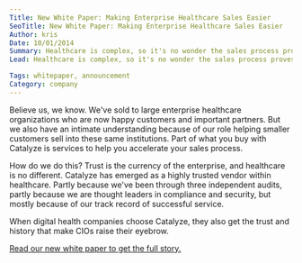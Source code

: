 ```yaml
---
Title: New White Paper: Making Enterprise Healthcare Sales Easier
SeoTitle: New White Paper: Making Enterprise Healthcare Sales Easier
Author: kris
Date: 10/01/2014
Summary: Healthcare is complex, so it's no wonder the sales process proves overly complicated.
Lead: Healthcare is complex, so it's no wonder the sales process proves overly complicated.

Tags: whitepaper, announcement
Category: company
---
```

Believe us, we know. We've sold to large enterprise healthcare organizations who are now happy customers and important partners. But we also have an intimate understanding because of our role helping smaller customers sell into these same institutions. Part of what you buy with Catalyze is services to help you accelerate your sales process.

How do we do this? Trust is the currency of the enterprise, and healthcare is no different. Catalyze has emerged as a highly trusted vendor within healthcare. Partly because we've been through three independent audits, partly because we are thought leaders in compliance and security, but mostly because of our track record of successful service.

When digital health companies choose Catalyze, they also get the trust and history that make CIOs raise their eyebrow.

[Read our new white paper to get the full story.](https://catalyze.io/learn/whitepapers/making-enterprise-healthcare-sales-easier/)
